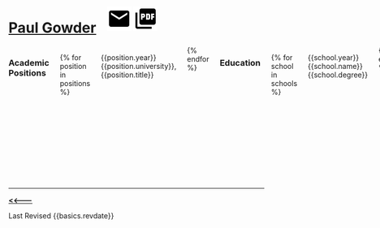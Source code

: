 <div class="container">

<div class="row">

<div class="twelve columns">

[Paul Gowder](http://paul-gowder.com) 
=====================================

[![](email-icon.svg)](mailto:{{basics.email}})
[![](pdf-icon.svg)]({{basics.cvurl}})

</div>

</div>

<div class="row">

<div class="twelve columns">

### Academic Positions


{% for position in positions %}
<p>{{position.year}} {{position.university}}, {{position.title}}</p>
{% endfor %}

### Education

{% for school in schools %}
<p>{{school.year}} {{school.name}} {{school.degree}}</p>
{% endfor %}

### Publications 

##### Books

{% for book in books %}
<p>{{book.year}} {{book.title}}, {{book.publisher}} {% if book.coauthor %}\
(Co-Author with {{book.coauthor}}) {% endif %}
</p>
{% endfor %}

##### Peer Reviewed Articles

Title
Journal
Citation
Years
{% for prart in prarts %}
{{prart.title}} {% if prart.coauthor %}\
(Co-Author with {{prart.coauthor}}) {% endif %}
{{prart.journal}}
{{prart.cite}}
{{prart.year}}
{% endfor %}

##### Law Review Articles

Title
Journal
Citation
Years
{% for lrart in lrarts %}
{{lrart.title}} {% if lrart.coauthor %}\
(Co-Author with {{lrart.coauthor}}) {% endif %}
{{lrart.journal}}
{{lrart.cite}}
{{lrart.year}}
{% endfor %}

##### Book Chapters

Title
Book
Pages
Years
{% for chapter in chapters %}
{{chapter.title}} {% if chapter.coauthor %}\
(Co-Author with {{chapter.coauthor}}) {% endif %}
{{chapter.editors}}, eds., *{{chapter.book}}* ({{chapter.publisher}})
{{chapter.pages}}
{{chapter.year}}
{% endfor %}

##### Miscellany

Title
Description
Years
{% for misc in miscpubs %}
{{misc.title}}
{{misc.description}}
{{misc.year}}
{% endfor %}

### Grants, Awards and Honors 

Award
Years
{% for award in awards %}
{{award.name}}
{{award.year}}
{% endfor %}

### Presentations 

##### Invited Talks

Venue
Title
Years
{% for invitedpres in invited %}
{{invitedpres.venue}}
{{invitedpres.title}}
{{invitedpres.year}}
{% endfor %}

##### Conference Presentations

Venue
Title
Years
{% for conference in conferences %}
{{conference.venue}}
{{conference.title}}
{{conference.year}}
{% endfor %}

##### Campus Talks

Venue
Title
Years
{% for ctalk in campus %}
{{ctalk.venue}}
{{ctalk.title}}
{{ctalk.year}}
{% endfor %}

### Teaching 

##### Lead Instructor

Course
University
Years
{% for course in courses %}
{{course.title}}
{{course.school}}
{{course.terms}}
{% endfor %}

##### Teaching Assistant

Course
University
Years
{% for taship in taships %}
{{taship.title}}
{{taship.school}}
{{taship.terms}}
{% endfor %}

### Legal Practice 

Employer
Role
Years
{% for job in practice %}
{{job.employer}}
{{job.role}}
{{job.years}}
{% endfor %}

### Service

##### University Service

Role
Context
Years
{% for userv in uservice %}
{{userv.role}}
{{userv.context}}
{{userv.dates}}
{% endfor %}

##### Disciplinary Service

Role
Years
{% for dserv in dservice %}
{{dserv.role}}
{{dserv.dates}}
{% endfor %}

##### Community Service and Outreach

Role
Years
{% for cserv in cservice %}
{{cserv.activity}}
{{cserv.dates}}
{% endfor %}

**Languages**\
 Human:\
{% for hlang in humanlang %} {{hlang}}\
 {% endfor %}\
 Computer:\
{% for clang in computerlang %} {{clang}}\
 {% endfor %}

**Bar Admissions**\
{% for bar in bars %} {{bar}}\
 {% endfor %}

**Other**\
{% for oth in other %} {{oth}}\
 {% endfor %}

**Notes**\
{% for note in notes %} {{note}}\
 {% endfor %}

</div>

</div>

------------------------------------------------------------------------

[**&lt;&lt;---**]({{basics.url}})

Last Revised {{basics.revdate}}

</div>
